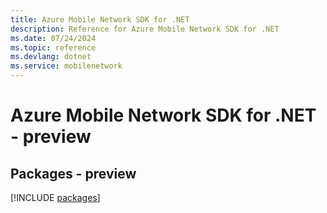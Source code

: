 ```yaml
---
title: Azure Mobile Network SDK for .NET
description: Reference for Azure Mobile Network SDK for .NET
ms.date: 07/24/2024
ms.topic: reference
ms.devlang: dotnet
ms.service: mobilenetwork
---
```

# Azure Mobile Network SDK for .NET - preview
## Packages - preview
[!INCLUDE [packages](mobile-network-index.md)]
